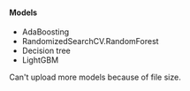 #### Models

- AdaBoosting
- RandomizedSearchCV.RandomForest
- Decision tree
- LightGBM

Can't upload more models because of file size.
